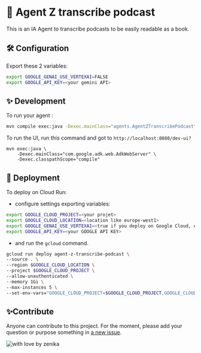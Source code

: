 # 🤖 Agent Z transcribe podcast

This is an IA Agent to transcribe podcasts to be easily readable as a book.

## 🛠️ Configuration

Export these 2 variables:
```sh
export GOOGLE_GENAI_USE_VERTEXAI=FALSE
export GOOGLE_API_KEY=<your gemini API>
```

## ✨ Development

To run your agent :

```sh
mvn compile exec:java -Dexec.mainClass="agents.AgentZTranscribePodcast"
```

To run the UI, run this command and got to ```http://localhost:8080/dev-ui?```

```
mvn exec:java \
    -Dexec.mainClass="com.google.adk.web.AdkWebServer" \
    -Dexec.classpathScope="compile"
```

## 🚀 Deployment

To deploy on Cloud Run:

- configure settings exporting variables:

```sh 
export GOOGLE_CLOUD_PROJECT=<your projet>
export GOOGLE_CLOUD_LOCATION=<location like europe-west1>
export GOOGLE_GENAI_USE_VERTEXAI=<true if you deploy on Google Cloud, else false>
export GOOGLE_API_KEY=<your GOOGLE API KEY>
```

- and run the `gcloud` command.

```sh
gcloud run deploy agent-z-transcribe-podcast \
--source . \
--region $GOOGLE_CLOUD_LOCATION \
--project $GOOGLE_CLOUD_PROJECT \
--allow-unauthenticated \
--memory 1Gi \
--max-instances 5 \
--set-env-vars="GOOGLE_CLOUD_PROJECT=$GOOGLE_CLOUD_PROJECT,GOOGLE_CLOUD_LOCATION=$GOOGLE_CLOUD_LOCATION,GOOGLE_GENAI_USE_VERTEXAI=$GOOGLE_GENAI_USE_VERTEXAI,GOOGLE_API_KEY=$GOOGLE_API_KEY"
```


## ✨Contribute

Anyone can contribute to this project. For the moment, please add your question or purpose something in [a new issue](https://github.com/zenika-open-source/opensource-statistics/issues).

![with love by zenika](https://img.shields.io/badge/With%20%E2%9D%A4%EF%B8%8F%20by-Zenika-b51432.svg?link=https://oss.zenika.com)

